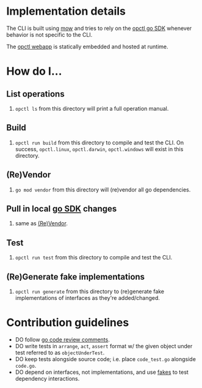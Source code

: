 # Implementation details
The CLI is built using [mow](https://github.com/jawher/mow.cli) and tries to rely on the [opctl go SDK](../sdks/go/README.md) whenever behavior is not specific to the CLI.

The [opctl webapp](../webapp/README.md) is statically embedded and hosted at runtime.


# How do I...

## List operations
1. `opctl ls` from this directory will print a full operation manual.

## Build
1. `opctl run build` from this directory to compile and test the CLI. On success, `opctl.linux`, `opctl.darwin`, `opctl.windows` will exist in this directory.

## (Re)Vendor
1. `go mod vendor` from this directory will (re)vendor all go dependencies.

## Pull in local [go SDK](../sdks/go/README.md) changes
1. same as [(Re)Vendor](#revendor).

## Test
1. `opctl run test` from this directory to compile and test the CLI.

## (Re)Generate fake implementations
1. `opctl run generate` from this directory to (re)generate fake implementations of interfaces as they're added/changed.


# Contribution guidelines
- DO follow [go code review comments](https://github.com/golang/go/wiki/CodeReviewComments).
- DO write tests in `arrange`, `act`, `assert` format w/ the given object under test referred to as `objectUnderTest`.
- DO keep tests alongside source code; i.e. place `code_test.go` alongside `code.go`.
- DO depend on interfaces, not implementations, and use [fakes](https://github.com/maxbrunsfeld/counterfeiter) to test dependency interactions.
